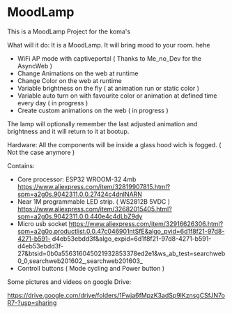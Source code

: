 # MoodLamp
This is a MoodLamp Project for the koma's

What will it do:
 It is a MoodLamp. It will bring mood to your room. hehe

  - WiFi AP mode with captiveportal ( Thanks to Me_no_Dev for the AsyncWeb )
  - Change Animations on the web at runtime
  - Change Color on the web at runtime
  - Variable brightness on the fly ( at animation run or static color )
  - Variable auto turn on with favourite color or animation at defined time every day ( in progress )
  - Create custom animations on the web ( in progress )
  
  The lamp will optionally remember the last adjusted animation and brightness and it will return to it at bootup.
 
Hardware:
  All the components will be inside a glass hood wich is fogged. ( Not the case anymore )
  
  Contains:
   - Core processor: ESP32 WROOM-32 4mb https://www.aliexpress.com/item/32819907815.html?spm=a2g0s.9042311.0.0.27424c4dnINARN
   - Near 1M programmable LED strip. ( WS2812B 5VDC ) https://www.aliexpress.com/item/32682015405.html?spm=a2g0s.9042311.0.0.440e4c4dLbZ9dy
   - Micro usb socket         https://www.aliexpress.com/item/32916626306.html?spm=a2g0o.productlist.0.0.47c046901ntSfE&algo_pvid=6d1f8f21-97d8-4271-b591-                d4eb53ebdd3f&algo_expid=6d1f8f21-97d8-4271-b591-d4eb53ebdd3f-27&btsid=0b0a556316045021932853378ed2e1&ws_ab_test=searchweb0_0,searchweb201602_,searchweb201603_
   - Controll buttons ( Mode cycling and Power button )

Some pictures and videos on google Drive:

https://drive.google.com/drive/folders/1Fwja6fMpzK3adSp9lKznsgCSfJN7oR7-?usp=sharing
